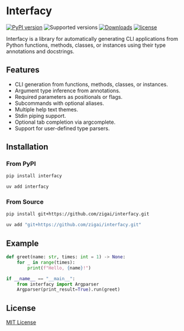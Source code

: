 # Interfacy

[![PyPI version](https://badge.fury.io/py/interfacy.svg)](https://badge.fury.io/py/interfacy)
![Supported versions](https://img.shields.io/badge/python-3.10+-blue.svg)
[![Downloads](https://static.pepy.tech/badge/interfacy)](https://pepy.tech/project/interfacy)
[![license](https://img.shields.io/github/license/zigai/interfacy.svg)](https://github.com/zigai/interfacy/blob/main/LICENSE)

Interfacy is a library for automatically generating CLI applications from Python functions, methods, classes, or instances using their type annotations and docstrings.

## Features

- CLI generation from functions, methods, classes, or instances.
- Argument type inference from annotations.
- Required parameters as positionals or flags.
- Subcommands with optional aliases.
- Multiple help text themes.
- Stdin piping support.
- Optional tab completion via argcomplete.
- Support for user-defined type parsers.

## Installation

### From PyPI

```bash
pip install interfacy
```

```bash
uv add interfacy
```

### From Source

```bash
pip install git+https://github.com/zigai/interfacy.git
```

```bash
uv add "git+https://github.com/zigai/interfacy.git"
```

## Example

```python
def greet(name: str, times: int = 1) -> None:
    for _ in range(times):
        print(f"Hello, {name}!")

if __name__ == "__main__":
    from interfacy import Argparser
    Argparser(print_result=True).run(greet)
```

## License

[MIT License](https://github.com/zigai/interfacy/blob/main/LICENSE)
